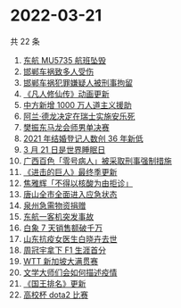 # 2022-03-21

共 22 条

<!-- BEGIN ZHIHUSEARCH -->
<!-- 最后更新时间 Mon Mar 21 2022 21:18:07 GMT+0800 (China Standard Time) -->
1. [东航 MU5735 航班坠毁](https://www.zhihu.com/search?q=MU5735)
1. [邯郸车祸致多人受伤](https://www.zhihu.com/search?q=邯郸车祸)
1. [邯郸车祸犯罪嫌疑人被刑事拘留](https://www.zhihu.com/search?q=邯郸车祸)
1. [《凡人修仙传》动画更新](https://www.zhihu.com/search?q=凡人修仙传)
1. [中方新增 1000 万人道主义援助](https://www.zhihu.com/search?q=人道主义援助)
1. [阿兰·德龙决定在瑞士实施安乐死](https://www.zhihu.com/search?q=阿兰德龙安乐死)
1. [樊振东马龙会师男单决赛](https://www.zhihu.com/search?q=樊振东)
1. [2021 年结婚登记人数创 36 年新低](https://www.zhihu.com/search?q=2021年结婚登记人数)
1. [3 月 21 日是世界睡眠日](https://www.zhihu.com/search?q=世界睡眠日)
1. [广西百色「零号病人」被采取刑事强制措施](https://www.zhihu.com/search?q=百色零号病人)
1. [《进击的巨人》最终季更新](https://www.zhihu.com/search?q=进击的巨人)
1. [焦雅辉「不得以核酸为由拒诊」](https://www.zhihu.com/search?q=不得以核酸为由拒诊)
1. [唐山全市全面进入应急状态](https://www.zhihu.com/search?q=唐山进入应急状态)
1. [泉州急需物资捐赠](https://www.zhihu.com/search?q=泉州疫情)
1. [东航一客机突发事故](https://www.zhihu.com/search?q=东航客机)
1. [白象 7 天销售额破千万](https://www.zhihu.com/search?q=白象销售额)
1. [山东抗疫女医生白晓卉去世](https://www.zhihu.com/search?q=白晓卉)
1. [周冠宇拿下 F1 生涯首分](https://www.zhihu.com/search?q=周冠宇)
1. [WTT 新加坡大满贯赛](https://www.zhihu.com/search?q=WTT)
1. [文学大师们会如何描述疫情](https://www.zhihu.com/search?q=疫情文学)
1. [《国王排名》更新](https://www.zhihu.com/search?q=国王排名)
1. [高校杯 dota2 比赛](https://www.zhihu.com/search?q=dota2)
<!-- END ZHIHUSEARCH -->
